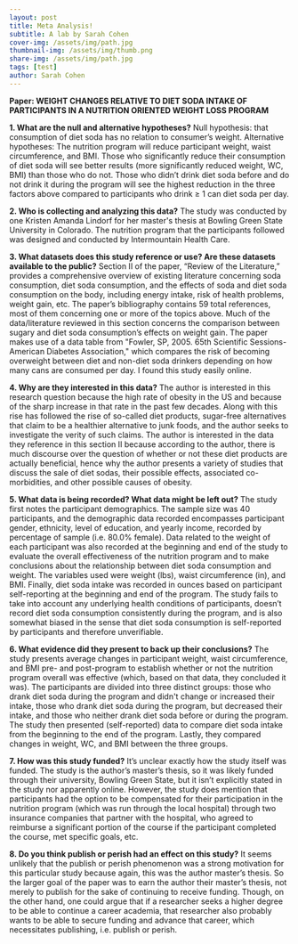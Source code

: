 ```yaml
---
layout: post
title: Meta Analysis!
subtitle: A lab by Sarah Cohen
cover-img: /assets/img/path.jpg
thumbnail-img: /assets/img/thumb.png
share-img: /assets/img/path.jpg
tags: [test]
author: Sarah Cohen
---
```


**Paper: WEIGHT CHANGES RELATIVE TO DIET SODA INTAKE OF PARTICIPANTS IN A
NUTRITION ORIENTED WEIGHT LOSS PROGRAM**

**1. What are the null and alternative hypotheses?**
Null hypothesis: that consumption of diet soda has no relation to consumer’s weight.
Alternative hypotheses: 
The nutrition program will reduce participant weight, waist circumference, and BMI.
Those who significantly reduce their consumption of diet soda will see better results (more significantly reduced weight, WC, BMI) than those who do not.
Those who didn’t drink diet soda before and do not drink it during the program will see the highest reduction in the three factors above compared to participants who drink ≥ 1 can diet soda per day.


**2. Who is collecting and analyzing this data?**
The study was conducted by one Kristen Amanda Lindorf for her master's thesis at Bowling Green State University in Colorado. The nutrition program that the participants followed was designed and conducted by Intermountain Health Care.


**3. What datasets does this study reference or use? Are these datasets available to the public?**
Section II of the paper, “Review of the Literature,” provides a comprehensive overview of existing literature concerning soda consumption, diet soda consumption, and the effects of soda and diet soda consumption on the body, including energy intake, risk of health problems, weight gain, etc. The paper’s bibliography contains 59 total references, most of them concerning one or more of the topics above. Much of the data/literature reviewed in this section concerns the comparison between sugary and diet soda consumption’s effects on weight gain. The paper makes use of a data table from "Fowler, SP, 2005. 65th Scientific Sessions- American Diabetes Association," which compares the risk of becoming overweight between diet and non-diet soda drinkers depending on how many cans are consumed per day. I found this study easily online.


**4. Why are they interested in this data?**
The author is interested in this research question because the high rate of obesity in the US and because of the sharp increase in that rate in the past few decades. Along with this rise has followed the rise of so-called diet products, sugar-free alternatives that claim to be a healthier alternative to junk foods, and the author seeks to investigate the verity of such claims. The author is interested in the data they reference in this section II because according to the author, there is much discourse over the question of whether or not these diet products are actually beneficial, hence why the author presents a variety of studies that discuss the sale of diet sodas, their possible effects, associated co-morbidities, and other possible causes of obesity.


**5. What data is being recorded? What data might be left out?**
The study first notes the participant demographics. The sample size was 40 participants, and the demographic data recorded encompasses participant gender, ethnicity, level of education, and yearly income, recorded by percentage of sample (i.e. 80.0% female). Data related to the weight of each participant was also recorded at the beginning and end of the study to evaluate the overall effectiveness of the nutrition program and to make conclusions about the relationship between diet soda consumption and weight. The variables used were weight (lbs), waist circumference (in), and BMI. Finally, diet soda intake was recorded in ounces based on participant self-reporting at the beginning and end of the program. The study fails to take into account any underlying health conditions of participants, doesn’t record diet soda consumption consistently during the program, and is also somewhat biased in the sense that diet soda consumption is self-reported by participants and therefore unverifiable.


**6. What evidence did they present to back up their conclusions?**
The study presents average changes in participant weight, waist circumference, and BMI pre- and post-program to establish whether or not the nutrition program overall was effective (which, based on that data, they concluded it was). The participants are divided into three distinct groups: those who drank diet soda during the program and didn't change or increased their intake, those who drank diet soda during the program, but decreased their intake, and those who neither drank diet soda before or during the program. The study then presented (self-reported) data to compare diet soda intake from the beginning to the end of the program. Lastly, they compared changes in weight, WC, and BMI between the three groups.


**7. How was this study funded?**
It’s unclear exactly how the study itself was funded. The study is the author’s master’s thesis, so it was likely funded through their university, Bowling Green State, but it isn’t explicitly stated in the study nor apparently online. However, the study does mention that participants had the option to be compensated for their participation in the nutrition program (which was run through the local hospital) through two insurance companies that partner with the hospital, who agreed to reimburse a significant portion of the course if the participant completed the course, met specific goals, etc.


**8. Do you think publish or perish had an effect on this study?**
It seems unlikely that the publish or perish phenomenon was a strong motivation for this particular study because again, this was the author master’s thesis. So the larger goal of the paper was to earn the author their master’s thesis, not merely to publish for the sake of continuing to receive funding. Though, on the other hand, one could argue that if a researcher seeks a higher degree to be able to continue a career academia, that researcher also probably wants to be able to secure funding and advance that career, which necessitates publishing, i.e. publish or perish.